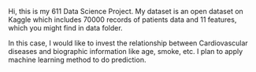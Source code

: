 Hi, this is my 611 Data Science Project. My dataset is an open dataset on Kaggle which includes 70000 records of patients data and 11 features, which you might find in data folder. 

In this case, I would like to invest the relationship between Cardiovascular diseases and biographic information like age, smoke, etc. I plan to apply machine learning method to do prediction.
